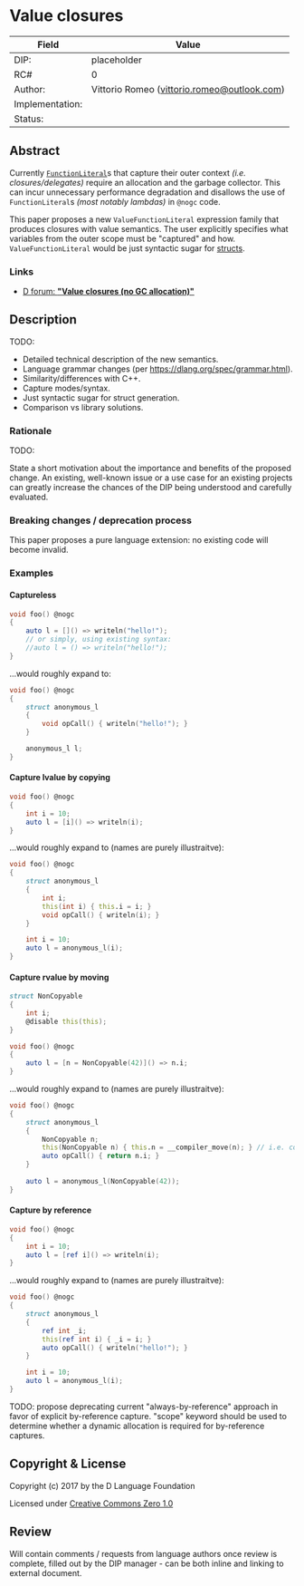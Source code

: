 # Value closures

| Field           | Value                                                           |
|-----------------|-----------------------------------------------------------------|
| DIP:            | placeholder                                                     |
| RC#             | 0                                                               |
| Author:         | Vittorio Romeo (vittorio.romeo@outlook.com)                     |
| Implementation: |                                                                 |
| Status:         |                                                                 |

## Abstract

Currently [`FunctionLiteral`](https://dlang.org/spec/expression.html#FunctionLiteral)s that capture their outer context *(i.e. closures/delegates)* require an allocation and the garbage collector. This can incur unnecessary performance degradation and disallows the use of `FunctionLiteral`s *(most notably lambdas)* in `@nogc` code.

This paper proposes a new `ValueFunctionLiteral` expression family that produces closures with value semantics. The user explicitly specifies what variables from the outer scope must be "captured" and how. `ValueFunctionLiteral` would be just syntactic sugar for [structs](https://dlang.org/spec/struct.html).

### Links

* [D forum: **"Value closures (no GC allocation)"**](https://forum.dlang.org/post/lrtwpeyifchntuzxccyt@forum.dlang.org)

## Description

TODO:

* Detailed technical description of the new semantics.
* Language grammar changes (per https://dlang.org/spec/grammar.html).
* Similarity/differences with C++.
* Capture modes/syntax.
* Just syntactic sugar for struct generation.
* Comparison vs library solutions.

### Rationale

TODO:

State a short motivation about the importance and benefits of the proposed
change.  An existing, well-known issue or a use case for an existing projects
can greatly increase the chances of the DIP being understood and carefully
evaluated.

### Breaking changes / deprecation process

This paper proposes a pure language extension: no existing code will become invalid.

### Examples

#### Captureless

```d
void foo() @nogc
{
    auto l = []() => writeln("hello!");
    // or simply, using existing syntax:
    //auto l = () => writeln("hello!");
}
```

...would roughly expand to:

```d
void foo() @nogc
{
    struct anonymous_l
    {
        void opCall() { writeln("hello!"); }
    }

    anonymous_l l;
}
```

#### Capture lvalue by copying

```d
void foo() @nogc
{
    int i = 10;
    auto l = [i]() => writeln(i);
}
```

...would roughly expand to (names are purely illustraitve):

```d
void foo() @nogc
{
    struct anonymous_l
    {
        int i;
        this(int i) { this.i = i; }
        void opCall() { writeln(i); }
    }

    int i = 10;
    auto l = anonymous_l(i);
}
```

#### Capture rvalue by moving

```d
struct NonCopyable
{
    int i;
    @disable this(this);
}

void foo() @nogc
{
    auto l = [n = NonCopyable(42)]() => n.i;
}
```

...would roughly expand to (names are purely illustraitve):

```d
void foo() @nogc
{
    struct anonymous_l
    {
        NonCopyable n;
        this(NonCopyable n) { this.n = __compiler_move(n); } // i.e. compiler constructs n in-place
        auto opCall() { return n.i; }
    }
    
    auto l = anonymous_l(NonCopyable(42));
}
```

#### Capture by reference

```d
void foo() @nogc
{
    int i = 10;
    auto l = [ref i]() => writeln(i);
}
```

...would roughly expand to (names are purely illustraitve):

```d
void foo() @nogc
{
    struct anonymous_l
    {
        ref int _i;
        this(ref int i) { _i = i; }
        auto opCall() { writeln("hello!"); }
    }

    int i = 10;
    auto l = anonymous_l(i);
}
```
TODO: propose deprecating current "always-by-reference" approach in favor of explicit by-reference capture. "scope" keyword should be used to determine whether a dynamic allocation is required for by-reference captures.

## Copyright & License

Copyright (c) 2017 by the D Language Foundation

Licensed under [Creative Commons Zero 1.0](https://creativecommons.org/publicdomain/zero/1.0/legalcode.txt)

## Review

Will contain comments / requests from language authors once review is complete,
filled out by the DIP manager - can be both inline and linking to external
document.
